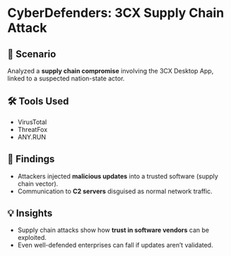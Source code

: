 # CyberDefenders: 3CX Supply Chain Attack

## 📌 Scenario
Analyzed a **supply chain compromise** involving the 3CX Desktop App, linked to a suspected nation-state actor.  

## 🛠️ Tools Used
- VirusTotal  
- ThreatFox  
- ANY.RUN  

## 🧩 Findings
- Attackers injected **malicious updates** into a trusted software (supply chain vector).  
- Communication to **C2 servers** disguised as normal network traffic.  

## 💡 Insights
- Supply chain attacks show how **trust in software vendors** can be exploited.  
- Even well-defended enterprises can fall if updates aren’t validated.  
